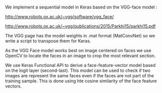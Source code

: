 

We implement a sequential model in Keras based on the VGG-face model :

http://www.robots.ox.ac.uk/~vgg/software/vgg_face/

http://www.robots.ox.ac.uk/~vgg/publications/2015/Parkhi15/parkhi15.pdf

The VGG page has the model weights in .mat format (MatConvNet) so we write a script to transpose them for Keras.

As the VGG Face model works best on image centered on faces we use OpenCV to locate the faces in an image to crop the most relevant section.

We use Keras Functional API to derive a face-feature-vector model based on the logit layer (second-last). This model can be used to check if two images are represent the same faces even if the faces are not part of the training sample. This is done using hte cosine similarity of the face feature vectors.
